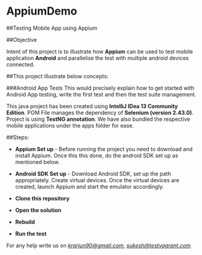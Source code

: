 AppiumDemo
==========
##Testing Mobile App using Appium

##Objective

Intent of this project is to illustrate how **Appium** can be used to test mobile application **Android** and parallelise the test with multiple android devices connected.

##This project illustrate below concepts:

###Android App Tests
This would precisely explain how to get started with Android App testing, write the first test and then the test suite management.

This java project has been created using **IntelliJ IDea 13 Community Edition**. POM File manages the dependency of **Selenium (version 2.43.0)**. Project is using **TestNG annotation**. We have also bundled the respective mobile applications under the apps folder for ease.

##Steps:

- **Appium Set up** - Before running the project you need to download and install Appium. Once this this done, do the android SDK set up as mentioned below.

- **Android SDK Set up** - Download Android SDK, set up the path appropriately. Create virtual devices. Once the virtual devices are created, launch Appium and start the emulator accordingly.

- **Clone this repository**
- **Open the solution**
- **Rebuild**
- **Run the test**

For any help write us on *krarjun90@gmail.com*, *sukesh@testvagrant.com*